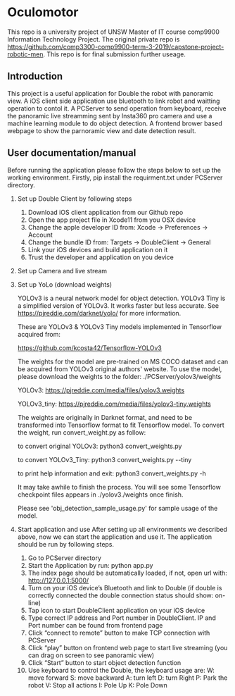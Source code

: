 # Oculomotor
This repo is a university project of UNSW Master of IT course comp9900 Information Technology Project. The original private repo is https://github.com/comp3300-comp9900-term-3-2019/capstone-project-robotic-men. This repo is for final submission  further useage.

##  Introduction
This project is a useful application for Double the robot with panoramic view. A iOS client side application use bluetooth to link robot and waitting operation to contol it. A PCServer to send operation from keyboard, receive the panoramic live streamming sent by Insta360 pro camera and use a machine learning module to do object detection. A frontend brower based webpage to show the parnoramic view and date detection result.

## User documentation/manual

Before running the application please follow the steps below to set up the working environment. Firstly, pip install the requirment.txt under PCServer directory.

1. Set up Double Client by following steps
   1) Download iOS client application from our Github repo
   2) Open the app project file in Xcode11 from you OSX device
   3) Change the apple developer ID from: Xcode -> Preferences -> Account
   4) Change the bundle ID from: Targets -> DoubleClient -> General
   5) Link your iOS devices and build application on it
   6) Trust the developer and application on you device
   
2. Set up Camera and live stream 

3. Set up YoLo (download weights)

    YOLOv3 is a neural network model for object detection. YOLOv3 Tiny is a simplified version of YOLOv3. It works faster but less           accurate. See https://pjreddie.com/darknet/yolo/ 
    for more information.

    These are YOLOv3 & YOLOv3 Tiny models implemented in Tensorflow acquired from:

    https://github.com/kcosta42/Tensorflow-YOLOv3

    The weights for the model are pre-trained on MS COCO dataset and can be acquired from YOLOv3 original authors' website. To use the        model, please download the weights to the folder: ./PCServer/yolov3/weights

    YOLOv3: https://pjreddie.com/media/files/yolov3.weights

    YOLOv3_tiny: https://pjreddie.com/media/files/yolov3-tiny.weights

    The weights are originally in Darknet format, and need to be transformed into Tensorflow format to fit Tensorflow model. To convert     the weight, run convert_weight.py as follow:

    to convert original YOLOv3: python3 convert_weights.py

    to convert YOLOv3_Tiny: python3 convert_weights.py --tiny

    to print help information and exit: python3 convert_weights.py -h

    It may take awhile to finish the process. You will see some Tensorflow checkpoint files appears in ./yolov3./weights once finish.

    Please see 'obj_detection_sample_usage.py' for sample usage of the model.
    
4. Start application and use
    After setting up all environments we described above, now we can start the application and use it. The application should be run by     following steps.
    1)  Go to PCServer directory
    2)  Start the Application by run: python app.py
    3)  The index page should be automatically loaded, if not, open url with:         	  http://127.0.0.1:5000/
    4)  Turn on your iOS device’s Bluetooth and link to Double (if double is correctly connected the double connection status should             show: on-line)
    5)  Tap icon to start DoubleClient application on your iOS device
    6)  Type correct IP address and Port number in DoubleClient. IP and Port number can be found from frontend page
    7)  Click “connect to remote” button to make TCP connection with PCServer
    8)  Click “play” button on frontend web page to start live streaming (you can drag on screen to see panoramic view)
    9)  Click “Start” button to start object detection function
    10) Use keyboard to control the Double, the keyboard usage are:
            W: move forward
            S: move backward
            A:    turn left
            D:    turn Right
            P:    Park the robot
            V: 	  Stop all actions
            I:   	Pole Up
            K:    Pole Down




